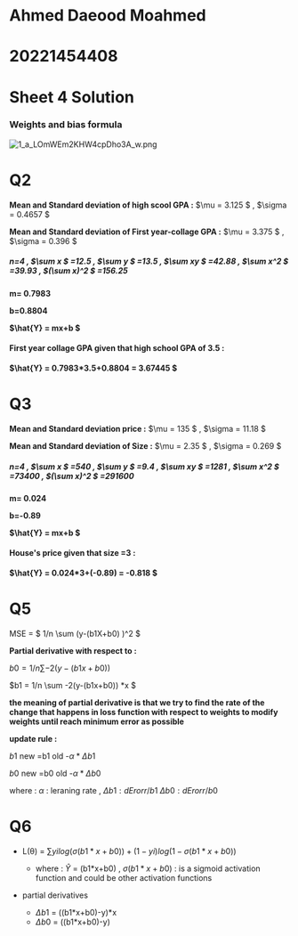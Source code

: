 # Ahmed Daeood Moahmed 
# 20221454408
# Sheet 4 Solution 

### Weights and bias formula

![1_a_LOmWEm2KHW4cpDho3A_w.png](attachment:1_a_LOmWEm2KHW4cpDho3A_w.png)

# Q2

**Mean and Standard deviation of high scool GPA :**
$\mu = 3.125 $  ,
$\sigma = 0.4657 $

**Mean and Standard deviation of First year-collage GPA :**
$\mu = 3.375 $  ,
$\sigma = 0.396 $



##### n=4  , $\sum x $ =12.5    , $\sum y $ =13.5    , $\sum xy $ =42.88    , $\sum x^2 $  =39.93    , $(\sum x)^2 $ =156.25  



**m= 0.7983**

**b=0.8804**

**$\hat{Y} = mx+b $**

#### First year collage GPA given that  high school GPA of 3.5 : 

**$\hat{Y} = 0.7983*3.5+0.8804 = 3.67445 $**

# Q3

**Mean and Standard deviation price :**
$\mu = 135 $  ,
$\sigma = 11.18 $

**Mean and Standard deviation of Size :**
$\mu = 2.35 $  ,
$\sigma = 0.269 $



##### n=4  , $\sum x $ =540   , $\sum y $ =9.4   , $\sum xy $ =1281    , $\sum x^2 $  =73400    , $(\sum x)^2 $ =291600



**m= 0.024**

**b=-0.89**

**$\hat{Y} = mx+b $**

#### House's price given that size =3  : 

**$\hat{Y} = 0.024*3+(-0.89) = -0.818 $**

# Q5

MSE = $ 1/n \sum (y-(b1X+b0) )^2 $

**Partial derivative with respect to :**

$b0 = 1/n \sum -2(y-(b1x+b0))$

$b1 = 1/n  \sum -2(y-(b1x+b0)) *x $

**the meaning of partial derivative is that we try to find the rate of the change that happens in loss function with respect to weights to modify weights until reach minimum error as possible**

**update rule :**

$b1$ new =b1 old -$\alpha *\Delta b1$

$b0$ new =b0 old -$\alpha *\Delta b0$

where : $\alpha$ : leraning rate ,   $\Delta b1: d Erorr / b1$   $\Delta b0 : d Erorr / b0$

# Q6

- L(θ) = $\sum yi log(\sigma(b1*x+b0)) + (1 − yi) log(1 − \sigma(b1*x+b0))$

   - where : $\hat{Y}$ = (b1*x+b0)   ,   $\sigma(b1*x+b0)$ : is a sigmoid activation function and could be other activation functions
   
- partial derivatives 
    - $\Delta b1$ = ((b1*x+b0)-y)*x
    - $\Delta b0$ = ((b1*x+b0)-y)

   
